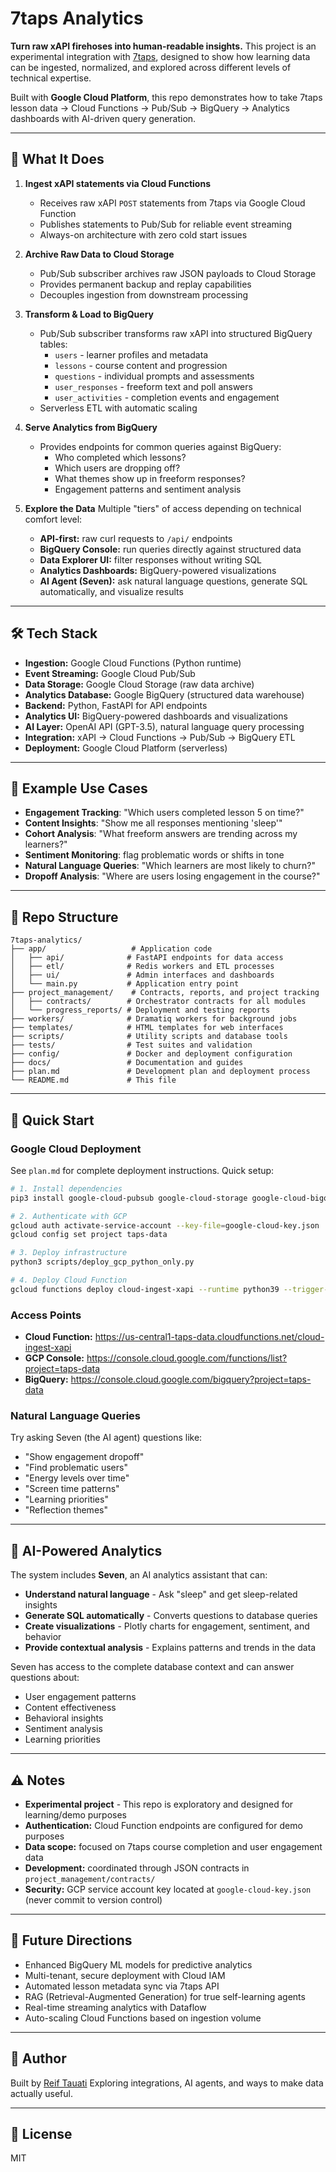 # 7taps Analytics

**Turn raw xAPI firehoses into human-readable insights.**
This project is an experimental integration with [7taps](https://7taps.com), designed to show how learning data can be ingested, normalized, and explored across different levels of technical expertise.

Built with **Google Cloud Platform**, this repo demonstrates how to take 7taps lesson data → Cloud Functions → Pub/Sub → BigQuery → Analytics dashboards with AI-driven query generation.

---

## 🚀 What It Does

1. **Ingest xAPI statements via Cloud Functions**
   * Receives raw xAPI `POST` statements from 7taps via Google Cloud Function
   * Publishes statements to Pub/Sub for reliable event streaming
   * Always-on architecture with zero cold start issues

2. **Archive Raw Data to Cloud Storage**
   * Pub/Sub subscriber archives raw JSON payloads to Cloud Storage
   * Provides permanent backup and replay capabilities
   * Decouples ingestion from downstream processing

3. **Transform & Load to BigQuery**
   * Pub/Sub subscriber transforms raw xAPI into structured BigQuery tables:
     * `users` - learner profiles and metadata
     * `lessons` - course content and progression
     * `questions` - individual prompts and assessments
     * `user_responses` - freeform text and poll answers
     * `user_activities` - completion events and engagement
   * Serverless ETL with automatic scaling

4. **Serve Analytics from BigQuery**
   * Provides endpoints for common queries against BigQuery:
     * Who completed which lessons?
     * Which users are dropping off?
     * What themes show up in freeform responses?
     * Engagement patterns and sentiment analysis

5. **Explore the Data**
   Multiple "tiers" of access depending on technical comfort level:
   * **API-first:** raw curl requests to `/api/` endpoints
   * **BigQuery Console:** run queries directly against structured data
   * **Data Explorer UI:** filter responses without writing SQL
   * **Analytics Dashboards:** BigQuery-powered visualizations
   * **AI Agent (Seven):** ask natural language questions, generate SQL automatically, and visualize results

---

## 🛠️ Tech Stack

* **Ingestion:** Google Cloud Functions (Python runtime)
* **Event Streaming:** Google Cloud Pub/Sub
* **Data Storage:** Google Cloud Storage (raw data archive)
* **Analytics Database:** Google BigQuery (structured data warehouse)
* **Backend:** Python, FastAPI for API endpoints
* **Analytics UI:** BigQuery-powered dashboards and visualizations
* **AI Layer:** OpenAI API (GPT-3.5), natural language query processing
* **Integration:** xAPI → Cloud Functions → Pub/Sub → BigQuery ETL
* **Deployment:** Google Cloud Platform (serverless)

---

## 🧩 Example Use Cases

* **Engagement Tracking**: "Which users completed lesson 5 on time?"
* **Content Insights**: "Show me all responses mentioning 'sleep'"
* **Cohort Analysis**: "What freeform answers are trending across my learners?"
* **Sentiment Monitoring**: flag problematic words or shifts in tone
* **Natural Language Queries**: "Which learners are most likely to churn?"
* **Dropoff Analysis**: "Where are users losing engagement in the course?"

---

## 📂 Repo Structure

```
7taps-analytics/
├── app/                   # Application code
│   ├── api/              # FastAPI endpoints for data access
│   ├── etl/              # Redis workers and ETL processes
│   ├── ui/               # Admin interfaces and dashboards
│   └── main.py           # Application entry point
├── project_management/    # Contracts, reports, and project tracking
│   ├── contracts/        # Orchestrator contracts for all modules
│   └── progress_reports/ # Deployment and testing reports
├── workers/              # Dramatiq workers for background jobs
├── templates/            # HTML templates for web interfaces
├── scripts/              # Utility scripts and database tools
├── tests/                # Test suites and validation
├── config/               # Docker and deployment configuration
├── docs/                 # Documentation and guides
├── plan.md               # Development plan and deployment process
└── README.md             # This file
```

---

## 🚀 Quick Start

### Google Cloud Deployment
See `plan.md` for complete deployment instructions. Quick setup:

```bash
# 1. Install dependencies
pip3 install google-cloud-pubsub google-cloud-storage google-cloud-bigquery

# 2. Authenticate with GCP
gcloud auth activate-service-account --key-file=google-cloud-key.json
gcloud config set project taps-data

# 3. Deploy infrastructure
python3 scripts/deploy_gcp_python_only.py

# 4. Deploy Cloud Function
gcloud functions deploy cloud-ingest-xapi --runtime python39 --trigger-http --allow-unauthenticated --source app/api --entry-point cloud_ingest_xapi --no-gen2
```

### Access Points
* **Cloud Function:** https://us-central1-taps-data.cloudfunctions.net/cloud-ingest-xapi
* **GCP Console:** https://console.cloud.google.com/functions/list?project=taps-data
* **BigQuery:** https://console.cloud.google.com/bigquery?project=taps-data

### Natural Language Queries
Try asking Seven (the AI agent) questions like:
* "Show engagement dropoff"
* "Find problematic users"
* "Energy levels over time"
* "Screen time patterns"
* "Learning priorities"
* "Reflection themes"

---

## 🧠 AI-Powered Analytics

The system includes **Seven**, an AI analytics assistant that can:
* **Understand natural language** - Ask "sleep" and get sleep-related insights
* **Generate SQL automatically** - Converts questions to database queries
* **Create visualizations** - Plotly charts for engagement, sentiment, and behavior
* **Provide contextual analysis** - Explains patterns and trends in the data

Seven has access to the complete database context and can answer questions about:
* User engagement patterns
* Content effectiveness
* Behavioral insights
* Sentiment analysis
* Learning priorities

---

## ⚠️ Notes

* **Experimental project** - This repo is exploratory and designed for learning/demo purposes
* **Authentication:** Cloud Function endpoints are configured for demo purposes
* **Data scope:** focused on 7taps course completion and user engagement data
* **Development:** coordinated through JSON contracts in `project_management/contracts/`
* **Security:** GCP service account key located at `google-cloud-key.json` (never commit to version control)

---

## 🌱 Future Directions

* Enhanced BigQuery ML models for predictive analytics
* Multi-tenant, secure deployment with Cloud IAM
* Automated lesson metadata sync via 7taps API
* RAG (Retrieval-Augmented Generation) for true self-learning agents
* Real-time streaming analytics with Dataflow
* Auto-scaling Cloud Functions based on ingestion volume

---

## 👤 Author

Built by [Reif Tauati](https://github.com/reif-is-a-foofie)
Exploring integrations, AI agents, and ways to make data actually useful.

---

## 📄 License

MIT
